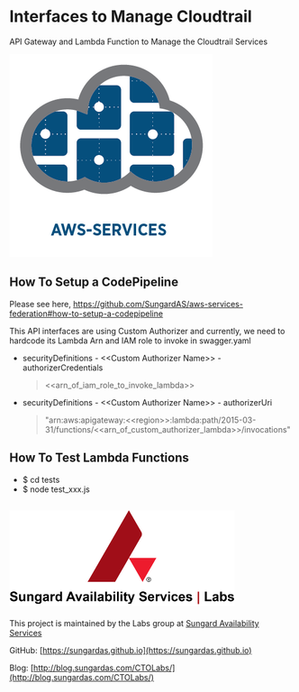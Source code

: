 

# Interfaces to Manage Cloudtrail

API Gateway and Lambda Function to Manage the Cloudtrail Services

![aws-services][aws-services-image]

## How To Setup a CodePipeline

Please see here, https://github.com/SungardAS/aws-services-federation#how-to-setup-a-codepipeline

This API interfaces are using Custom Authorizer and currently, we need to hardcode its Lambda Arn and IAM role to invoke in swagger.yaml

  - securityDefinitions - \<\<Custom Authorizer Name\>\> - authorizerCredentials

    > \<\<arn_of_iam_role_to_invoke_lambda\>\>

  - securityDefinitions - \<\<Custom Authorizer Name\>\> - authorizerUri

    > "arn:aws:apigateway:\<\<region\>\>:lambda:path/2015-03-31/functions/\<\<arn_of_custom_authorizer_lambda\>\>/invocations"

## How To Test Lambda Functions

- $ cd tests
- $ node test_xxx.js

## [![Sungard Availability Services | Labs][labs-logo]][labs-github-url]

This project is maintained by the Labs group at [Sungard Availability
Services](http://sungardas.com)

GitHub: [https://sungardas.github.io](https://sungardas.github.io)

Blog:
[http://blog.sungardas.com/CTOLabs/](http://blog.sungardas.com/CTOLabs/)

[labs-github-url]: https://sungardas.github.io
[labs-logo]: https://raw.githubusercontent.com/SungardAS/repo-assets/master/images/logos/sungardas-labs-logo-small.png
[aws-services-image]: ./docs/images/logo.png?raw=true
